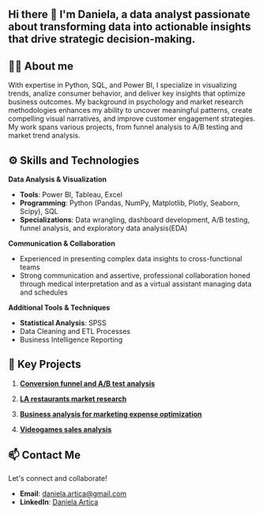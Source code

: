 ## Hi there 👋 I'm Daniela, a data analyst passionate about transforming data into actionable insights that drive strategic decision-making.

## 👩‍💻 About me  
 With expertise in Python, SQL, and Power BI, I specialize in visualizing trends, analize consumer behavior, and deliver key insights that optimize business outcomes. My background in psychology and market research methodologies enhances my ability to uncover meaningful patterns, create compelling visual narratives, and improve customer engagement strategies. My work spans various projects, from funnel analysis to A/B testing and market trend analysis.

## ⚙️ Skills and Technologies  
**Data Analysis & Visualization**  
- **Tools**: Power BI, Tableau, Excel  
- **Programming**: Python (Pandas, NumPy, Matplotlib, Plotly, Seaborn, Scipy), SQL  
- **Specializations**: Data wrangling, dashboard development, A/B testing, funnel analysis, and exploratory data analysis(EDA) 

**Communication & Collaboration**  
- Experienced in presenting complex data insights to cross-functional teams  
- Strong communication and assertive, professional collaboration honed through medical interpretation and as a virtual assistant managing data and schedules  

**Additional Tools & Techniques**  
- **Statistical Analysis**: SPSS 
- Data Cleaning and ETL Processes  
- Business Intelligence Reporting  

## 🌟 Key Projects  
1. **[Conversion funnel and A/B test analysis](https://github.com/daniela-artica/Sales_funnel_analysis.git)**  

2. **[LA restaurants market research](https://github.com/daniela-artica/Market-research-project.git)**  

3. **[Business analysis for marketing expense optimization](https://github.com/daniela-artica/Proyecto_analisis-de-negocio.git)**  

4. **[Videogames sales analysis](https://github.com/daniela-artica/Videogames-sales-analysis.git)**  


## 📫 Contact Me  
Let's connect and collaborate!  
- **Email**: [daniela.artica@gmail.com](mailto:daniela.artica@gmail.com)  
- **LinkedIn**: [Daniela Artica](https://www.linkedin.com/in/danielaartica)  

